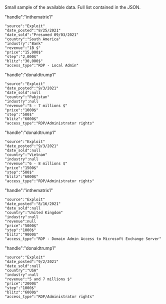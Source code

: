 Small sample of the available data. Full list contained in the JSON.

"handle":"inthematrix1"

	"source":"Exploit"
	"date_posted":"8/25/2021"
	"date_sold":"Presumed 09/03/2021"
	"country":"South America"
	"industry":"Bank"
	"revenue":"1B $"
	"price":"15,000$"
	"step":"2,000$"
	"blitz":"30,000$"
	"access_type":"RDP - Local Admin"

"handle":"donaldtrump1"

	"source":"Exploit"
	"date_posted":"9/3/2021"
	"date_sold":null
	"country":"Pakistan"
	"industry":null
	"revenue":"5 - 7 millions $"
	"price":"1000$"
	"step":"500$"
	"blitz":"6000$"
	"access_type":"RDP/Administrator rights"

"handle":"donaldtrump1"

	"source":"Exploit"
	"date_posted":"9/3/2021"
	"date_sold":null
	"country":"Vietnam"
	"industry":null
	"revenue":"6 - 8 millions $"
	"price":"1500$"
	"step":"500$"
	"blitz":"6000$"
	"access_type":"RDP/Administrator rights"

"handle":"inthematrix1"

	"source":"Exploit"
	"date_posted":"8/16/2021"
	"date_sold":null
	"country":"United Kingdom"
	"industry":null
	"revenue":null
	"price":"5000$"
	"step":"1000$"
	"blitz":"9000$"
	"access_type":"RDP - Domain Admin Access to Microsoft Exchange Server"

"handle":"donaldtrump1"

	"source":"Exploit"
	"date_posted":"9/2/2021"
	"date_sold":null
	"country":"USA"
	"industry":null
	"revenue":"5 and 7 millions $"
	"price":"2000$"
	"step":"1000$"
	"blitz":"6000$"
	"access_type":"RDP/Administrator rights"
